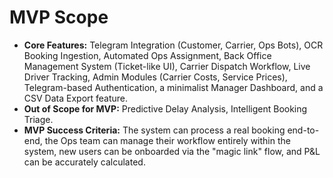 # **MVP Scope**
* **Core Features:** Telegram Integration (Customer, Carrier, Ops Bots), OCR Booking Ingestion, Automated Ops Assignment, Back Office Management System (Ticket-like UI), Carrier Dispatch Workflow, Live Driver Tracking, Admin Modules (Carrier Costs, Service Prices), Telegram-based Authentication, a minimalist Manager Dashboard, and a CSV Data Export feature.
* **Out of Scope for MVP:** Predictive Delay Analysis, Intelligent Booking Triage.
* **MVP Success Criteria:** The system can process a real booking end-to-end, the Ops team can manage their workflow entirely within the system, new users can be onboarded via the "magic link" flow, and P&L can be accurately calculated.
